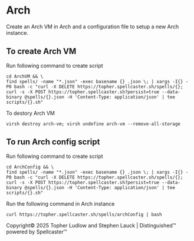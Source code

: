 # Arch
Create an Arch VM in Arch and a configuration file to setup a new Arch instance.

## To create Arch VM

Run following command to create script
```shell
cd ArchVM && \
find spells/ -name "*.json" -exec basename {} .json \; | xargs -I{} -P0 bash -c "curl -X DELETE https://topher.spellcaster.sh/spells/{}; curl -s -X POST https://topher.spellcaster.sh?persist=true --data-binary @spells/{}.json -H 'Content-Type: application/json' | tee scripts/{}.sh"

```

To destory Arch VM
```shell
virsh destroy arch-vm; virsh undefine arch-vm --remove-all-storage
```

## To run Arch config script

Run following command to create script
```shell
cd ArchConfig && \
find spells/ -name "*.json" -exec basename {} .json \; | xargs -I{} -P0 bash -c "curl -X DELETE https://topher.spellcaster.sh/spells/{}; curl -s -X POST https://topher.spellcaster.sh?persist=true --data-binary @spells/{}.json -H 'Content-Type: application/json' | tee scripts/{}.sh"
```

Run the following command in Arch instance
```shell
curl https://topher.spellcaster.sh/spells/archConfig | bash
```

Copyright© 2025 Topher Ludlow and Stephen Lauck | Distinguished™ powered by Spellcaster™